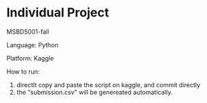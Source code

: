 # Individual Project
MSBD5001-fall

Language: Python

Platform: Kaggle

How to run:
1. directlt copy and paste the script on kaggle, and commit directly
2. the "submission.csv" will be genereated automatically.

